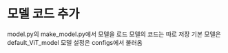 # 모델 코드 추가

model.py의 make_model.py에서 모델을 로드
모델의 코드는 따로 저장
기본 모델은 default_ViT_model
모델 설정은 configs에서 불러옴